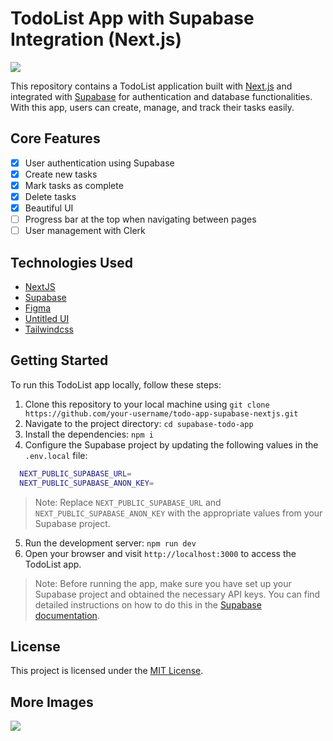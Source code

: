 # TodoList App with Supabase Integration (Next.js)

![](https://github.com/keiloktql/supabase-todo-app/blob/main/promotion/poster-1.png)

This repository contains a TodoList application built with [Next.js](https://nextjs.org/) and integrated with [Supabase](https://supabase.io/) for authentication and database functionalities. With this app, users can create, manage, and track their tasks easily.

## Core Features

- [x] User authentication using Supabase
- [x] Create new tasks
- [x] Mark tasks as complete
- [x] Delete tasks
- [x] Beautiful UI
- [ ] Progress bar at the top when navigating between pages
- [ ] User management with Clerk

## Technologies Used

- [NextJS](https://nextjs.org)
- [Supabase](https://supabase.com)
- [Figma](https://www.figma.com)
- [Untitled UI](https://www.untitledui.com)
- [Tailwindcss](https://tailwindcss.com)

## Getting Started

To run this TodoList app locally, follow these steps:

1. Clone this repository to your local machine using `git clone https://github.com/your-username/todo-app-supabase-nextjs.git`
2. Navigate to the project directory: `cd supabase-todo-app`
3. Install the dependencies: `npm i`
4. Configure the Supabase project by updating the following values in the `.env.local` file:

```bash
  NEXT_PUBLIC_SUPABASE_URL=
  NEXT_PUBLIC_SUPABASE_ANON_KEY=
```

> Note: Replace `NEXT_PUBLIC_SUPABASE_URL` and `NEXT_PUBLIC_SUPABASE_ANON_KEY` with the appropriate values from your Supabase project.

5. Run the development server: `npm run dev`
6. Open your browser and visit `http://localhost:3000` to access the TodoList app.

> Note: Before running the app, make sure you have set up your Supabase project and obtained the necessary API keys. You can find detailed instructions on how to do this in the [Supabase documentation](https://supabase.io/docs/guides/api#api-access).

## License

This project is licensed under the [MIT License](LICENSE).

## More Images

![](https://github.com/keiloktql/supabase-todo-app/blob/main/promotion/poster-1.png)
